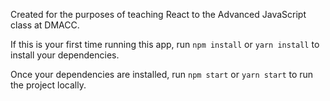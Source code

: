 Created for the purposes of teaching React to the Advanced JavaScript class at DMACC.

If this is your first time running this app, run `npm install` or `yarn install` to install your dependencies.

Once your dependencies are installed, run `npm start` or `yarn start` to run the project locally.
